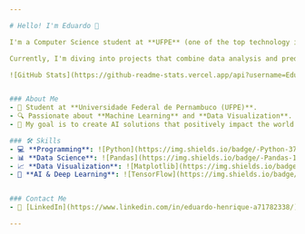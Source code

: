 ```yaml
---

# Hello! I'm Eduardo 👋  

I'm a Computer Science student at **UFPE** (one of the top technology institutions in Brazil!) and an **Artificial Intelligence** enthusiast. I love exploring how data can tell stories and solve real-world problems, especially through **Machine Learning** and **Data Visualization**.  

Currently, I'm diving into projects that combine data analysis and predictive models.  

![GitHub Stats](https://github-readme-stats.vercel.app/api?username=Eduardocin&show_icons=true&theme=dracula)


### About Me  
- 🌱 Student at **Universidade Federal de Pernambuco (UFPE)**.  
- 🔍 Passionate about **Machine Learning** and **Data Visualization**.  
- 🎯 My goal is to create AI solutions that positively impact the world.  

### 🛠️ Skills  
- 💻 **Programming**: ![Python](https://img.shields.io/badge/-Python-3776AB?style=flat&logo=python&logoColor=white) ![C++](https://img.shields.io/badge/-C++-00599C?style=flat&logo=c%2B%2B&logoColor=white)  
- 📊 **Data Science**: ![Pandas](https://img.shields.io/badge/-Pandas-150458?style=flat&logo=pandas&logoColor=white) ![NumPy](https://img.shields.io/badge/-NumPy-013243?style=flat&logo=numpy&logoColor=white) ![Scikit-Learn](https://img.shields.io/badge/-Scikit--Learn-F7931E?style=flat&logo=scikit-learn&logoColor=white)  
- 📈 **Data Visualization**: ![Matplotlib](https://img.shields.io/badge/-Matplotlib-11557c?style=flat&logo=python&logoColor=white) ![Seaborn](https://img.shields.io/badge/-Seaborn-3776AB?style=flat&logo=python&logoColor=white)  
- 🤖 **AI & Deep Learning**: ![TensorFlow](https://img.shields.io/badge/-TensorFlow-FF6F00?style=flat&logo=tensorflow&logoColor=white)  


### Contact Me  
- 💼 [LinkedIn](https://www.linkedin.com/in/eduardo-henrique-a71782338/)  

---
```

